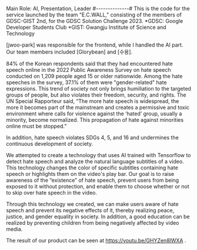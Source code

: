 Main Role: AI, Presentation, Leader
#--------------#
This is the code for the service launched by the team "E.C.WALL," consisting of the members of GDSC-GIST 2nd, for the GDSC Solution Challenge 2023. 
*GDSC: Google Developer Students Club
*GIST: Gwangju Institute of Science and Technology

[jwoo-park] was responsible for the frontend, while I handled the AI part. Our team members included [Glorybean] and [수용].

84% of the Korean respondents said that they had encountered hate speech online in the 2022 Public Awareness Survey on hate speech conducted on 1,209 people aged 15 or older nationwide. 
Among the hate speeches in the survey, 37.1% of them were "gender-related" hate expressions. 
This trend of society not only brings humiliation to the targeted groups of people, but also violates their freedom, security, and rights. 
The UN Special Rapporteur said, “The more hate speech is widespread, the more it becomes part of the mainstream and creates a permissive and toxic environment where calls for violence against the ‘hated’ group, 
usually a minority, become normalized. This propagation of hate against minorities online must be stopped.”

In addition, hate speech violates SDGs 4, 5, and 16 and undermines the continuous development of society. 

We attempted to create a technology that uses AI trained with Tensorflow to detect hate speech and analyze the natural language subtitles of a video. 
This technology changes the color of specific subtitles containing hate speech or highlights them on the video's play bar. 
Our goal is to raise awareness of the “existence” of hate speech, prevent users from being exposed to it without protection, and enable them to choose whether or not to skip over hate speech in the video.

Through this technology we created, we can make users aware of hate speech and prevent its negative effects of it, thereby realizing peace, justice, and gender equality in society.
In addition, a good education can be realized by preventing children from being negatively affected by video media.

The result of our product can be seen at https://youtu.be/GHYZen8lWXA .

